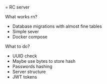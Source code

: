 = RC server

What works rn?
- Database migrations with almost fine tables
- Simple sever
- Docker compose

What to do?
- UUID check
- Maybe use bytes to store hash
- Passwords hashing
- Server structure
- JWT tokens
